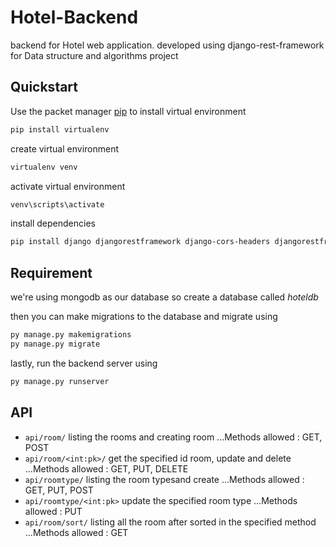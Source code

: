 # Hotel-Backend

backend for Hotel web application. developed using django-rest-framework for Data structure and algorithms project

## Quickstart

Use the packet manager [pip](https://pip.pypa.io/en/stable/) to install virtual environment

```bash
pip install virtualenv
```

create virtual environment

```bash
virtualenv venv
```

activate virtual environment

```bash
venv\scripts\activate
```

install dependencies

```bash
pip install django djangorestframework django-cors-headers djangorestframework_simplejwt djongo
```
## Requirement

we're using mongodb as our database so create a database called *hoteldb*

then you can make migrations to the database and migrate using

```bash
py manage.py makemigrations
py manage.py migrate
```

lastly, run the backend server using

```bash
py manage.py runserver
```

## API

* `api/room/` listing the rooms and creating room
...Methods allowed : GET, POST
* `api/room/<int:pk>/` get the specified id room, update and delete
...Methods allowed : GET, PUT, DELETE
* `api/roomtype/` listing the room typesand create
...Methods allowed : GET, PUT, POST
* `api/roomtype/<int:pk>` update the specified room type
...Methods allowed : PUT
* `api/room/sort/` listing all the room after sorted in the specified method
...Methods allowed : GET
